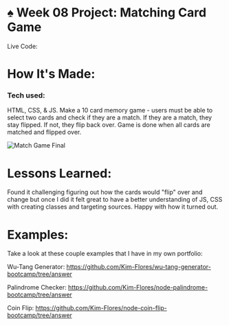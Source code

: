 # ♠️ Week 08 Project: Matching Card Game

Live Code: 

# How It's Made:
### Tech used: 
HTML, CSS, & JS. Make a 10 card memory game - users must be able to select two cards and check if they are a match. If they are a match, they stay flipped. If not, they flip back over. Game is done when all cards are matched and flipped over.


![Match Game Final](matchgame.png)




# Lessons Learned:
Found it challenging figuring out how the cards would "flip" over and change but once I did it felt great to have a better understanding of JS, CSS with creating classes and targeting sources. Happy with how it turned out.

# Examples:

Take a look at these couple examples that I have in my own portfolio:

Wu-Tang Generator: https://github.com/Kim-Flores/wu-tang-generator-bootcamp/tree/answer

Palindrome Checker: https://github.com/Kim-Flores/node-palindrome-bootcamp/tree/answer

Coin Flip: https://github.com/Kim-Flores/node-coin-flip-bootcamp/tree/answer
